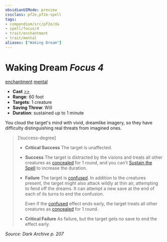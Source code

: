 ```yaml
---
obsidianUIMode: preview
cssclass: pf2e,pf2e-spell
tags:
- compendium/src/pf2e/da
- spell/focus/4
- trait/enchantment
- trait/mental
aliases: ["Waking Dream"]
---
```

# Waking Dream *Focus 4*   
[enchantment](enchantment.md "Enchantment School Trait")  [mental](mental.md "Mental Effect Trait")  

- **Cast** [>>](chapter-9-playing-the-game.md#Actions "Two-Action") 
- **Range**: 60 foot
- **Targets**: 1 creature
- **Saving Throw**: Will
- **Duration**: sustained up to 1 minute

You cloud the target's mind with vivid, dreamlike imagery, so they have difficulty distinguishing real threats from imagined ones.

> [!success-degree] 
> - **Critical Success** The target is unaffected.
> - **Success** The target is distracted by the visions and treats all other creatures as [concealed](conditions.md#Concealed) for 1 round, and you can't [Sustain the Spell](sustain-a-spell.md) to increase the duration.
> - **Failure** The target is [confused](conditions.md#Confused). In addition to the creatures present, the target might also attack wildly at thin air, attempting to fend off the dreams. It can attempt a new save at the end of each of its turns to end the confusion.
>
>    Even if the [confused](conditions.md#Confused) effect ends early, the target treats all other creatures as [concealed](conditions.md#Concealed) for 1 round.
> - **Critical Failure** As failure, but the target gets no save to end the effect early.

*Source: Dark Archive p. 207*